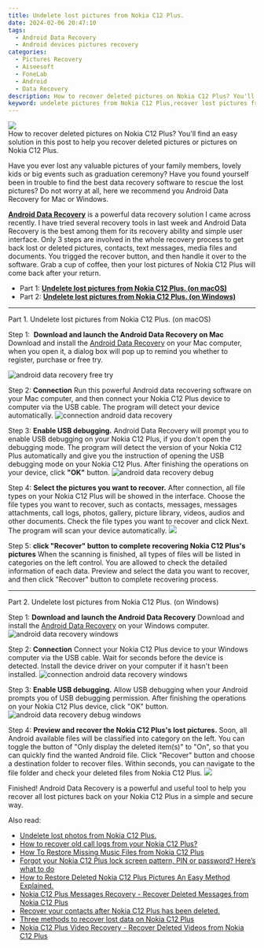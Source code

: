 ```yaml
---
title: Undelete lost pictures from Nokia C12 Plus.
date: 2024-02-06 20:47:10
tags: 
  - Android Data Recovery
  - Android devices pictures recovery
categories: 
  - Pictures Recovery
  - Aiseesoft
  - FoneLab
  - Android
  - Data Recovery
description: How to recover deleted pictures on Nokia C12 Plus? You'll find an easy solution in this post to help you recover deleted pictures or pictures on Nokia C12 Plus.
keyword: undelete pictures from Nokia C12 Plus,recover lost pictures from Nokia C12 Plus,Nokia C12 Plus pictures recovery,android pictures retrieval,regain missing pictures,unerase pictures,how to restore your files from Nokia C12 Plus,get back deleted pictures from Nokia C12 Plus android,how can i find my deleted pictures Nokia C12 Plus,how to recover pictures in Nokia C12 Plus,restore pictures when deleted in Nokia C12 Plus,lost all pictures in Nokia C12 Plus again
---
```


<img src="https://img0mobiles.techidaily.com/images/best-assets/devices/nokia/nokia-c12-plus/3.jpg" class="atpl-imgstyle"  />

<div class="atpl-content atpl-for-fonelab-android recover-pictures">

<div class="atpl-post-description-part-1">
How to recover deleted pictures on Nokia C12 Plus? You'll find an easy solution in this post to help you recover deleted pictures or pictures on Nokia C12 Plus.
</div>

<div class="atpl-post-description-part-2">
<div class="tpl-content-sub-paragraph-content">
  <p>
    Have you ever lost any valuable pictures of your family members, lovely kids or big events such as graduation ceremony? Have you found yourself been in trouble to find the best data recovery software to rescue the lost pictures? Do not worry at all, here we recommend you Android Data Recovery for Mac or Windows.
  </p>
</div>
</div>

<div class="atpl-post-description-part-3">
<div class="tpl-content-sub-paragraph-content">
  <p>
    <a href="https://tools.techidaily.com/aiseesoft-android-data-recovery/" target="_blank" rel="noopener"><strong>Android Data Recovery</strong></a> is a powerful data recovery solution I came across recently. I have tried several recovery tools in last week and Android Data Recovery is the best among them for its recovery ability and simple user interface. Only 3 steps are involved in the whole recovery process to get back lost or deleted pictures, contacts, text messages, media files and documents. You trigged the recover button, and then handle it over to the software. Grab a cup of coffee, then your lost pictures of Nokia C12 Plus will come back after your return.
  </p>
</div>
</div>

<ul>
  <li>Part 1: <strong><a href="#p1"> Undelete lost pictures from Nokia C12 Plus.  (on macOS)</a></strong></li>
  <li>Part 2: <strong><a href="#p2"> Undelete lost pictures from Nokia C12 Plus.  (on Windows)</a></strong></li>
</ul>



<!-- Part 1 -->
<a id="p1" name="p1" ></a><hr>

<div>
  <span class="atpl-step-part-style">Part 1. Undelete lost pictures from Nokia C12 Plus. (on macOS)</span>
</div>  

<span class="atpl-stepstyle-a"><span>Step 1: </span></span> <strong>Download and launch the Android Data Recovery on Mac</strong>
Download and install the <a href="https://tools.techidaily.com/aiseesoft-android-data-recovery/" target="_blank" rel="noopener">Android Data Recovery</a> on your Mac computer, when you open it, a dialog box will pop up to remind you whether to register, purchase or free try.

<img src="https://tools.techidaily.com/images/apps/aiseesoft/android-data-recovery/mac-free-try.png" class="atpl-imgstyle" alt="android data recovery free try" />

<span class="atpl-stepstyle-a"><span>Step 2: </span></span> <strong>Connection</strong>
Run this powerful Android data recovering software on your Mac computer, and then connect your Nokia C12 Plus device to computer via the USB cable. The program will detect your device automatically.
<img src="https://tools.techidaily.com/images/apps/aiseesoft/android-data-recovery/mac-connection-interface.jpg" class="atpl-imgstyle" alt="connection android data recovery" />

<span class="atpl-stepstyle-a"><span>Step 3: </span></span> <strong>Enable USB debugging.</strong>
Android Data Recovery will prompt you to enable USB debugging on your Nokia C12 Plus, if you don't open the debugging mode. The program will detect the version of your Nokia C12 Plus automatically and give you the instruction of opening the USB debugging mode on your Nokia C12 Plus. After finishing the operations on your device, click <strong>"OK"</strong> button.
<img src="https://tools.techidaily.com/images/apps/aiseesoft/android-data-recovery/mac-android-usb-debug.jpg"  class="atpl-imgstyle" alt="android data recovery debug" />

<span class="atpl-stepstyle-a"><span>Step 4: </span></span> <strong>Select the pictures you want to recover.</strong>
After connection, all file types on your Nokia C12 Plus will be showed in the interface. Choose the file types you want to recover, such as contacts, messages, messages attachments, call logs, photos, gallery, picture library, videos, audios and other documents. Check the file types you want to recover and click Next. The program will scan your device automatically.
<img src="https://tools.techidaily.com/images/apps/aiseesoft/android-data-recovery/mac-choose-type-photos.jpg" class="atpl-imgstyle"  />

<span class="atpl-stepstyle-a"><span>Step 5: </span></span> <strong>click "Recover" button to  complete recovering Nokia C12 Plus's pictures</strong>
When the scanning is finished, all types of files will be listed in categories on the left control. You are allowed to check the detailed information of each data. Preview and select the data you want to recover, and then click "Recover" button to complete recovering process.


<a id="p2" name="p2"></a><hr>

<!-- Part 2 -->
<div>
  <span class="atpl-step-part-style">Part 2. Undelete lost pictures from Nokia C12 Plus. (on Windows)</span>
</div>

<span class="atpl-stepstyle-a"><span>Step 1: </span></span> <strong>Download and launch the Android Data Recovery</strong>
Download and install the <a href="https://tools.techidaily.com/aiseesoft-android-data-recovery/" target="_blank" rel="noopener">Android Data Recovery</a> on your Windows computer.
<img src="https://tools.techidaily.com/images/apps/aiseesoft/android-data-recovery/win-start-interface.png"  class="atpl-imgstyle" alt="android data recovery windows" />

<span class="atpl-stepstyle-a"><span>Step 2: </span></span> <strong>Connection</strong>
Connect your Nokia C12 Plus device to your Windows computer via the USB cable. Wait for seconds before the device is detected. Install the device driver on your computer if it hasn't been installed.
<img src="https://tools.techidaily.com/images/apps/aiseesoft/android-data-recovery/win-connection-interface.png" class="atpl-imgstyle" alt="connection android data recovery windows" />

<span class="atpl-stepstyle-a"><span>Step 3: </span></span> <strong>Enable USB debugging.</strong>
Allow USB debugging when your Android prompts you of USB debugging permission. After finishing the operations on your Nokia C12 Plus device, click "OK" button.
<img src="https://tools.techidaily.com/images/apps/aiseesoft/android-data-recovery/win-android-usb-debug.png" class="atpl-imgstyle" alt="android data recovery debug windows" />

<span class="atpl-stepstyle-a"><span>Step 4: </span></span> <strong>Preview and recover the Nokia C12 Plus's lost pictures.</strong>
Soon, all Android available files will be classified into category on the left. You can toggle the button of "Only display the deleted item(s)" to "On", so that you can quickly find the wanted Android file. Click "Recover" button and choose a destination folder to recover files. Within seconds, you can navigate to the file folder and check your deleted files from Nokia C12 Plus.
<img src="https://tools.techidaily.com/images/apps/aiseesoft/android-data-recovery/win-recover-photos.png" class="atpl-imgstyle"  />

<div class="atpl-post-description-part-4">
<div class="tpl-content-sub-paragraph-normal">
  <p>
    Finished! Android Data Recovery is a powerful and useful tool to help you recover all lost pictures back on your Nokia C12 Plus in a simple and secure way.
  </p>
</div>
</div>

<ins class="adsbygoogle"
     style="display:block"
     data-ad-client="ca-pub-7571918770474297"
     data-ad-slot="8358498916"
     data-ad-format="auto"
     data-full-width-responsive="true"></ins>

<span class="atpl-alsoreadstyle">Also read:</span>
<div><ul>
<li><a href="/undelete-lost-photos-from-nokia-c12-plus-by-fonelab-android-recover-photos/" target="_blank" rel="noopener"><u>Undelete lost photos from Nokia C12 Plus.</u></a></li>
<li><a href="/how-to-recover-old-call-logs-from-your-nokia-c12-plus-by-fonelab-android-recover-call-logs/" target="_blank" rel="noopener"><u>How to recover old call logs from your Nokia C12 Plus?</u></a></li>
<li><a href="/how-to-restore-missing-music-files-from-nokia-c12-plus-by-fonelab-android-recover-music/" target="_blank" rel="noopener"><u>How To  Restore Missing Music Files from Nokia C12 Plus</u></a></li>
<li><a href="/forgot-your-nokia-c12-plus-lock-screen-pattern-pin-or-password-here-s-what-to-do-by-drfone-android-unlock-android-unlock/" target="_blank" rel="noopener"><u>Forgot your Nokia C12 Plus lock screen pattern, PIN or password? Here’s what to do</u></a></li>
<li><a href="/how-to-restore-deleted-nokia-c12-plus-pictures-an-easy-method-explained-by-fonelab-android-recover-pictures/" target="_blank" rel="noopener"><u>How to Restore Deleted Nokia C12 Plus Pictures  An Easy Method Explained.</u></a></li>
<li><a href="/nokia-c12-plus-messages-recovery-recover-deleted-messages-from-nokia-c12-plus-by-fonelab-android-recover-messages/" target="_blank" rel="noopener"><u>Nokia C12 Plus Messages Recovery - Recover Deleted Messages from Nokia C12 Plus</u></a></li>
<li><a href="/recover-your-contacts-after-nokia-c12-plus-has-been-deleted-by-fonelab-android-recover-contacts/" target="_blank" rel="noopener"><u>Recover your contacts after Nokia C12 Plus has been deleted.</u></a></li>
<li><a href="/three-methods-to-recover-lost-data-on-nokia-c12-plus-by-fonelab-android-recover-data/" target="_blank" rel="noopener"><u>Three methods to recover lost data on Nokia C12 Plus</u></a></li>
<li><a href="/nokia-c12-plus-video-recovery-recover-deleted-videos-from-nokia-c12-plus-by-fonelab-android-recover-video/" target="_blank" rel="noopener"><u>Nokia C12 Plus Video Recovery - Recover Deleted Videos from Nokia C12 Plus</u></a></li>
</ul></div>

</div>
